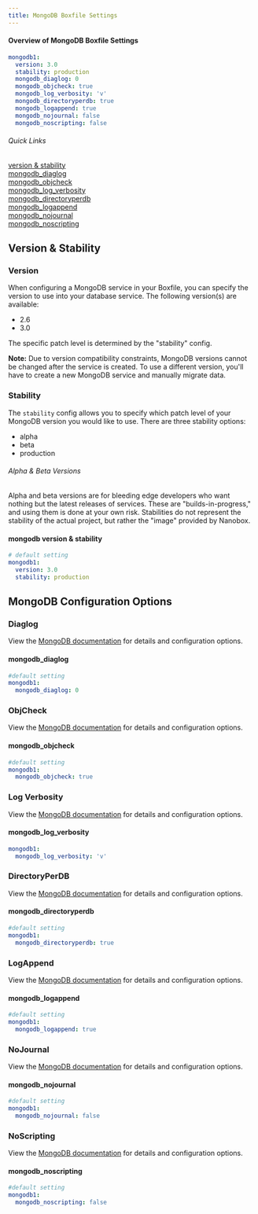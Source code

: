 ```yaml
---
title: MongoDB Boxfile Settings
---
```


#### Overview of MongoDB Boxfile Settings
```yaml
mongodb1:
  version: 3.0
  stability: production
  mongodb_diaglog: 0
  mongodb_objcheck: true
  mongodb_log_verbosity: 'v'
  mongodb_directoryperdb: true
  mongodb_logappend: true
  mongodb_nojournal: false
  mongodb_noscripting: false
```

###### Quick Links
[version & stability](#version-amp-stability)  
[mongodb\_diaglog](#diaglog)  
[mongodb\_objcheck](#objcheck)  
[mongodb\_log\_verbosity](#log-verbosity)  
[mongodb\_directoryperdb](#directoryperdb)  
[mongodb\_logappend](#logappend)  
[mongodb\_nojournal](#nojournal)  
[mongodb\_noscripting](#noscripting)  

## Version & Stability
### Version
When configuring a MongoDB service in your Boxfile, you can specify the version to use into your database service. The following version(s) are available:

- 2.6
- 3.0

The specific patch level is determined by the "stability" config.

**Note:** Due to version compatibility constraints, MongoDB versions cannot be changed after the service is created. To use a different version, you'll have to create a new MongoDB service and manually migrate data.

### Stability
The `stability` config allows you to specify which patch level of your MongoDB version you would like to use. There are three stability options:

- alpha
- beta
- production

###### Alpha & Beta Versions
Alpha and beta versions are for bleeding edge developers who want nothing but the latest releases of services. These are "builds-in-progress," and using them is done at your own risk. Stabilities do not represent the stability of the actual project, but rather the "image" provided by Nanobox.

#### mongodb version & stability
```yaml
# default setting
mongodb1:
  version: 3.0
  stability: production
```

## MongoDB Configuration Options

### Diaglog
View the [MongoDB documentation](http://docs.mongodb.org/manual/reference/configuration-options/#diaglog) for details and configuration options.

#### mongodb\_diaglog
```yaml
#default setting
mongodb1:
  mongodb_diaglog: 0
```

### ObjCheck
View the [MongoDB documentation](http://docs.mongodb.org/manual/reference/configuration-options/#diaglog) for details and configuration options.

#### mongodb\_objcheck
```yaml
#default setting
mongodb1:
  mongodb_objcheck: true
```

### Log Verbosity
View the [MongoDB documentation](http://docs.mongodb.org/manual/reference/configuration-options/#verbose) for details and configuration options.

#### mongodb\_log\_verbosity
```yaml
mongodb1:
  mongodb_log_verbosity: 'v'
```

### DirectoryPerDB
View the [MongoDB documentation](http://docs.mongodb.org/manual/reference/configuration-options/#directoryperdb) for details and configuration options.

#### mongodb\_directoryperdb
```yaml
#default setting
mongodb1:
  mongodb_directoryperdb: true
```

### LogAppend
View the [MongoDB documentation](http://docs.mongodb.org/manual/reference/configuration-options/#logappend) for details and configuration options.

#### mongodb\_logappend
```yaml
#default setting
mongodb1:
  mongodb_logappend: true
```

### NoJournal
View the [MongoDB documentation](http://docs.mongodb.org/manual/reference/configuration-options/#nojournal) for details and configuration options.

#### mongodb\_nojournal
```yaml
#default setting
mongodb1:
  mongodb_nojournal: false
```

### NoScripting
View the [MongoDB documentation](http://docs.mongodb.org/manual/reference/configuration-options/#noscripting) for details and configuration options.

#### mongodb\_noscripting
```yaml
#default setting
mongodb1:
  mongodb_noscripting: false
```
